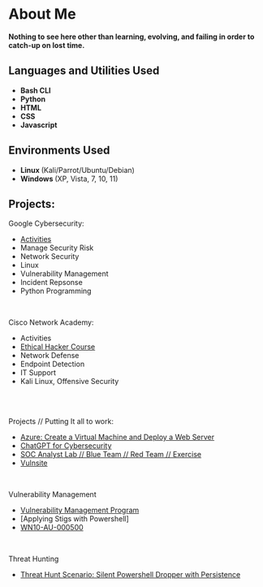 <h1> About Me </h1>
 <b> Nothing to see here other than learning, evolving, and failing in order to catch-up on lost time.</b>
<br />


<h2>Languages and Utilities Used</h2>

- <b> Bash CLI </b> 
- <b> Python </b>
- <b> HTML </b>
- <b> CSS </b>
- <b> Javascript </b>
<h2><b> Environments Used </b></h2>

- <b> Linux </b> (Kali/Parrot/Ubuntu/Debian)
- <b> Windows </b> (XP, Vista, 7, 10, 11)

<h2> Projects: </h2>

<p align="left">

Google Cybersecurity: <br/>
<!-- <img src=""/> -->
- [Activities](https://github.com/charliecash310/Google-Cybsersecurity)
- Manage Security Risk
- Network Security
- Linux
- Vulnerability Management
- Incident Repsonse
- Python Programming
<br />

Cisco Network Academy:  <br/>
<!-- <img src=""/> -->
- Activities
- [Ethical Hacker Course](https://github.com/charliecash310/Cisco-Networking-Academy)
- Network Defense
- Endpoint Detection
- IT Support 
- Kali Linux, Offensive Security
<br />

<br />

Projects // Putting It all to work:
<!-- <img src=""/> -->
- [Azure: Create a Virtual Machine and Deploy a Web Server](https://github.com/charliecash310/Azure---VM---Webserver/blob/main/README.md)
- [ChatGPT for Cybersecurity](https://github.com/charliecash310/OpenAI-Cookbook)
- [SOC Analyst Lab // Blue Team // Red Team // Exercise](https://github.com/charliecash310/SOC-LAB-Blue-Team-Red-Team)
- [Vulnsite](https://github.com/charliecash310/vulnsite-demo)

<br />

Vulnerability Management
- [Vulnerability Management Program](https://github.com/charliecash310/Vulnerability-Management-Program-)
- [Applying Stigs with Powershell]
- [WN10-AU-000500](https://github.com/charliecash310/DISA-STIG-Applying-STIGs-with-PowerShell-win10-stig-WN10-AU-000500-lab)

<br />

Threat Hunting
- [Threat Hunt Scenario: Silent Powershell Dropper with Persistence](https://github.com/charliecash310/silent-dropper-lab)

<br />

</p>

<!--
 ```diff
- text in red
+ text in green
! text in orange
# text in gray
@@ text in purple (and bold)@@
```
--!>
